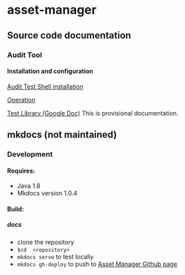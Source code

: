 # asset-manager

## Source code documentation
### Audit Tool
#### Installation and configuration

[Audit Test Shell installation](audittool/audit-test-shell/Install.md)

[Operation](audittool/audit-test-shell/AuditToolOperation.md)

[Test Library (Google Doc)](https://docs.google.com/document/d/1TrjUdoLJd5N90d1vWloRqNrlC144-DPfLrClOLsbhVg/edit?usp=sharing) This is provisional documentation.

## mkdocs (not maintained)
### Development
#### Requires:
- Java 1.8
- Mkdocs version 1.0.4

#### Build:
##### docs
- clone the repository
- `$cd  <repository>`
- `mkdocs serve` to test locally
- `mkdocs gh-deploy` to push to [Asset Manager Github page](https://buda-base.github.io/asset-manager)
